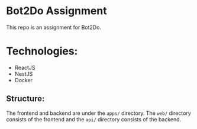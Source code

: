 # Bot2Do Assignment

This repo is an assignment for Bot2Do.

# Technologies:

- ReactJS
- NestJS
- Docker

## Structure:

The frontend and backend are under the `apps/` directory. The `web/` directory consists of the frontend and the `api/` directory consists of the backend.
